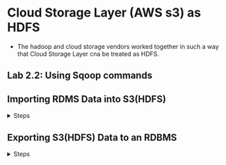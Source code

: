 # Cloud Storage Layer (AWS s3) as HDFS
* The hadoop and cloud storage vendors worked together in such a way that Cloud Storage Layer cna be treated as HDFS.
## Lab 2.2: Using Sqoop commands  
## Importing RDMS Data into S3(HDFS)
<details>
<summary>Steps</summary>
<br>

1.[Steps to create and RDS and connect]( https://github.com/dhagesharayu/Cloud_Computing/blob/Services/RDS.md)

2.	Create table and import data in RDMS it as shown.

![image](https://user-images.githubusercontent.com/63589909/86019452-3fd9c400-ba44-11ea-8019-43427f584f14.png)

![image](https://user-images.githubusercontent.com/63589909/86019520-554eee00-ba44-11ea-81b3-9f4f6984b193.png)

![image](https://user-images.githubusercontent.com/63589909/86051368-eb017200-ba72-11ea-9208-55b03ea90e50.png)

![image](https://user-images.githubusercontent.com/63589909/86020662-d22e9780-ba45-11ea-9e1e-65e257491552.png)

![image](https://user-images.githubusercontent.com/63589909/86051169-9eb63200-ba72-11ea-8eeb-b6e8d88ef2f6.png)

![image](https://user-images.githubusercontent.com/63589909/86051273-c7d6c280-ba72-11ea-9980-a9d2c5df7b87.png)

![image](https://user-images.githubusercontent.com/63589909/86051326-dc1abf80-ba72-11ea-876b-329824e3f3b4.png)

![image](https://user-images.githubusercontent.com/63589909/86051633-59463480-ba73-11ea-856b-f0cb55949371.png)

3. Steps to create hadoop cluster with sqoop: 

![image](https://user-images.githubusercontent.com/63589909/86051461-11bfa880-ba73-11ea-9c4d-34d59497c3f6.png)

![image](https://user-images.githubusercontent.com/63589909/86051475-16845c80-ba73-11ea-992c-1dbb70fd2331.png)

![image](https://user-images.githubusercontent.com/63589909/86051486-1be1a700-ba73-11ea-8d40-aa9289c94a37.png)

![image](https://user-images.githubusercontent.com/63589909/86051495-20a65b00-ba73-11ea-86ef-5bcde6ec8215.png)

![image](https://user-images.githubusercontent.com/63589909/86051509-269c3c00-ba73-11ea-8e96-81de2312e56f.png)

![image](https://user-images.githubusercontent.com/63589909/86051516-2ac85980-ba73-11ea-94c6-61b39c18ec69.png)

* [Steps for SSH to EMR](https://github.com/dhagesharayu/Bigdatalab/blob/master/EMRSetup%20with%20Hadoop.md)

4. [Steps to create s3 bucket](https://github.com/dhagesharayu/Cloud_Computing/blob/Services/S3.md)

* Make sure your s3 Bucket and RDS Database is publicly accessible.

5. Import the Table into s3
* Enter the following Sqoop command (all on a single line), which imports the salaries table in the test database into s3:

``` sqoop import --connect jdbc:mysql://Endpoint-of-database/databasename --username  <> --password <> -- table salaries --target-dir s3a://bucketname/salaries```

* A MapReduce job should start executing, and it may take a couple of minutes for the job to complete.

![image](https://user-images.githubusercontent.com/63589909/88274532-7f20cb00-ccf9-11ea-8c34-180485ff5068.png)

![image](https://user-images.githubusercontent.com/63589909/88274628-a11a4d80-ccf9-11ea-8571-5406cda13c93.png)

6. Verify the Import
* View the contents of your HDFS folder: ```hdfs dfs -ls s3a://bucketname/path```

* You should see a new folder named salaries. View its contents: ```hdfs dfs -ls s3a://bucketname/salaries```

![image](https://user-images.githubusercontent.com/63589909/88274883-1423c400-ccfa-11ea-8b03-d0a2da9ceb9e.png)

* Notice there are four new files in the salaries folder named part‐m‐0000x. Why are there four of these files?

* Answer: The MapReduce job that executed the Sqoop command used four mappers, so there are four output files (one from each mapper).

* Use the cat command to view the contents of the files. For example: ```hdfs dfs -cat s3a://bucketname/salaries/part-m-00000```


![image](https://user-images.githubusercontent.com/63589909/88275017-4af9da00-ccfa-11ea-8711-2a3f2729e0b7.png)

* Notice the contents of these files are the rows from the salaries table in MySQL. You have now successfully imported data from a MySQL database into s3. Also notice that you imported the entire table with all of its columns. Next, you will
import only specific columns of a table.


7. Specify Columns to Import

* Using the ‐‐columns argument, write a Sqoop command that imports the salary and age columns (in that order) of the salaries table into a directory in s3. 
* In addition, set the ‐m argument to 1 so that the result is a single file.

``` 
sqoop import --connect jdbc:mysql://Endpoint-of-database/databasename --username  <> --password<> --table salaries
--columns salary,age -m 1 --target-dir s3a://bucketname/directory_name
```

![image](https://user-images.githubusercontent.com/63589909/88275840-abd5e200-ccfb-11ea-8ae2-aa29d7e7475f.png)

![image](https://user-images.githubusercontent.com/63589909/88275940-d3c54580-ccfb-11ea-9fab-fbf684896952.png)

* To make it easier to read, the command can be broken down into smaller chunks separated by a "\" at the end of the break point in each line.

* After the import, verify you only have one part‐m file.

![image](https://user-images.githubusercontent.com/63589909/88276141-31f22880-ccfc-11ea-8cd1-4929ed927943.png)

* Verify that the contents of part‐m‐00000 are only the two columns you specified:

![image](https://user-images.githubusercontent.com/63589909/88276190-41717180-ccfc-11ea-91f0-e2f40021f0b4.png)

![image](https://user-images.githubusercontent.com/63589909/88286316-2dcf0680-cd0e-11ea-9dbd-f3b5f26661ee.png)

![image](https://user-images.githubusercontent.com/63589909/88286422-59ea8780-cd0e-11ea-892d-ecc8c1dd01ac.png)

![image](https://user-images.githubusercontent.com/63589909/88286519-81415480-cd0e-11ea-8beb-f67caa61dbf5.png)

7. Importing from a Query

* Write a Sqoop import command that imports the rows from salaries in MySQL whose salary column is greater than 90,000.00.
* Use gender as the --split-by value, specify only two mappers, and import the data into s3 Bucket.
* The Sqoop command looks similar to the ones you have been using throughout this lab, except you will use --query instead of --table. Recall that when you use
a --query command you must also define a --split-by column, or define -m to be 1. Also, do not forget to add $CONDITIONS to the WHERE clause of your query, as
demonstrated earlier in this unit.

![image](https://user-images.githubusercontent.com/63589909/88276783-3ff47900-ccfd-11ea-8b88-be1432f5506c.png)

![image](https://user-images.githubusercontent.com/63589909/88277893-189eab80-ccff-11ea-8241-a3b1dcadafd1.png)

* To verify the result, view the contents of the files in salaries7. You should have only two output files.
```hdfs dfs -ls s3a://bucketname/directory_name```

![image](https://user-images.githubusercontent.com/63589909/88278088-759a6180-ccff-11ea-81b7-343913a6c89b.png)

* View the contents of part‐m‐00000 and part‐m‐00001.
```
hdfs dfs -cat s3a://bucketname/directory_name/part-m-00000
hdfs dfs -cat s3a://bucketname/directory_name/part-m-00001
```
![image](https://user-images.githubusercontent.com/63589909/88278154-91056c80-ccff-11ea-9b7c-b6e3cd51eb13.png)

* Notice that one file contains females, and the other file contains males. Because we used gender as the split‐by column, so all records with the same
gender are sent to the same mapper and the output files contain only records whose salary is greater than 90,000.00.

* sqoop eval

![image](https://user-images.githubusercontent.com/63589909/88286645-b188f300-cd0e-11ea-8ac9-bcfad8e86b43.png)

![image](https://user-images.githubusercontent.com/63589909/88286739-d8472980-cd0e-11ea-8673-4c95fe7c9651.png)

</details>

## Exporting S3(HDFS) Data to an RDBMS
<details>
<summary>Steps</summary>
<br>
  
1. [Steps to create and RDS and connect]( https://github.com/dhagesharayu/Cloud_Computing/blob/Services/RDS.md)

2. Create the table salaries2 in database as shown

![image](https://user-images.githubusercontent.com/63589909/86128830-84766580-baff-11ea-95cc-0939d6b0008c.png)

* Steps to create hadoop cluster with scoop and perform SSH shown in Importing RDMS Data into HDFS Steps.

3. [Steps to create s3 bucket](https://github.com/dhagesharayu/Cloud_Computing/blob/Services/S3.md)

* Make sure your s3 Bucket and RDS Database is publicly accessible.

3. The Data in the s3(hdfs) to be exported listed below. 

![image](https://user-images.githubusercontent.com/63589909/88279043-0887cb80-cd01-11ea-8199-79688324a299.png)

![image](https://user-images.githubusercontent.com/63589909/88279095-248b6d00-cd01-11ea-8412-d75169a5c098.png)

4. Export the Data
* Run a Sqoop command that exports the salarydata folder in HDFS into the salaries2 table in MySQL. At the end of the MapReduce output, you should see a
log event stating that 10,000 records were exported.

![image](https://user-images.githubusercontent.com/63589909/88278826-aaf37f00-cd00-11ea-87bb-a40f9c39f30a.png)

![image](https://user-images.githubusercontent.com/63589909/88278870-bb0b5e80-cd00-11ea-8bbd-decf96fd3ef0.png)

5. Verify it worked by viewing the table’s contents from the mysql.

![image](https://user-images.githubusercontent.com/63589909/86129014-b2f44080-baff-11ea-812e-61880777a562.png)

</details>
